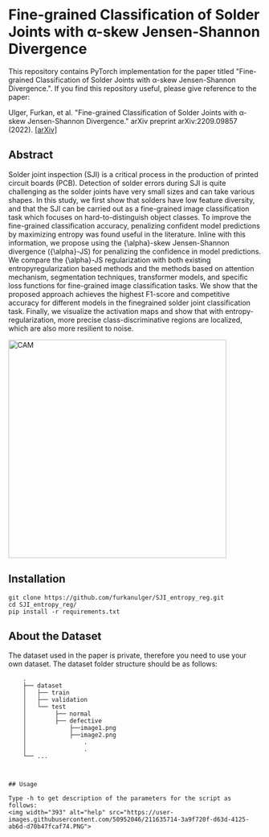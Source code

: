 # Fine-grained Classification of Solder Joints with α-skew Jensen-Shannon Divergence


This repository contains PyTorch implementation for the paper titled "Fine-grained Classification of Solder Joints with α-skew Jensen-Shannon Divergence.".
If you find this repository useful, please give reference to the paper:

Ulger, Furkan, et al. "Fine-grained Classification of Solder Joints with α-skew Jensen-Shannon Divergence." arXiv preprint arXiv:2209.09857 (2022).
[[arXiv]](https://arxiv.org/abs/2209.09857)

## Abstract
Solder joint inspection (SJI) is a critical process in the production of printed circuit boards (PCB). Detection of solder errors during SJI is quite challenging as the solder joints have very small sizes and can take various shapes. In this study, we first show that solders have low feature diversity, and that the SJI can be carried out as a fine-grained image classification task which focuses on hard-to-distinguish object classes. To improve the fine-grained classification accuracy, penalizing confident model predictions by maximizing entropy was found useful in the literature. Inline with this information, we propose using the {\alpha}-skew Jensen-Shannon divergence ({\alpha}-JS) for penalizing the confidence in model predictions. We compare the {\alpha}-JS regularization with both existing entropyregularization based methods and the methods based on attention mechanism, segmentation techniques, transformer models, and specific loss functions for fine-grained image classification tasks. We show that the proposed approach achieves the highest F1-score and competitive accuracy for different models in the finegrained solder joint classification task. Finally, we visualize the activation maps and show that with entropy-regularization, more precise class-discriminative regions are localized, which are also more resilient to noise.

<img width="434" alt="CAM" src="https://github.com/furkanulger/reg_skewJSD/blob/main/CAM.PNG">


## Installation
```
git clone https://github.com/furkanulger/SJI_entropy_reg.git
cd SJI_entropy_reg/
pip install -r requirements.txt
```
## About the Dataset
The dataset used in the paper is private, therefore you need to use your own dataset. The dataset folder structure should be as follows:
```
    .
    ├── dataset                   
    │   ├── train 
    │   ├── validation        
    │   └── test    
    │        ├── normal
    │        ├── defective
    │            ├──image1.png
    │            ├──image2.png
    │                .
    │                .    
    └── ...
    
    
   
## Usage

Type -h to get description of the parameters for the script as follows:
<img width="393" alt="help" src="https://user-images.githubusercontent.com/50952046/211635714-3a9f720f-d63d-4125-ab6d-d70b47fcaf74.PNG">

    

